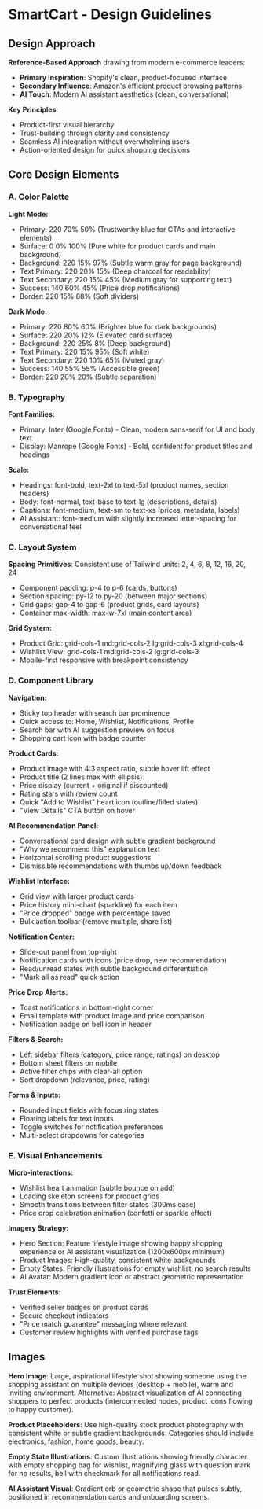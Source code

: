 # SmartCart - Design Guidelines

## Design Approach

**Reference-Based Approach** drawing from modern e-commerce leaders:
- **Primary Inspiration**: Shopify's clean, product-focused interface
- **Secondary Influence**: Amazon's efficient product browsing patterns
- **AI Touch**: Modern AI assistant aesthetics (clean, conversational)

**Key Principles**: 
- Product-first visual hierarchy
- Trust-building through clarity and consistency
- Seamless AI integration without overwhelming users
- Action-oriented design for quick shopping decisions

## Core Design Elements

### A. Color Palette

**Light Mode:**
- Primary: 220 70% 50% (Trustworthy blue for CTAs and interactive elements)
- Surface: 0 0% 100% (Pure white for product cards and main background)
- Background: 220 15% 97% (Subtle warm gray for page background)
- Text Primary: 220 20% 15% (Deep charcoal for readability)
- Text Secondary: 220 15% 45% (Medium gray for supporting text)
- Success: 140 60% 45% (Price drop notifications)
- Border: 220 15% 88% (Soft dividers)

**Dark Mode:**
- Primary: 220 80% 60% (Brighter blue for dark backgrounds)
- Surface: 220 20% 12% (Elevated card surface)
- Background: 220 25% 8% (Deep background)
- Text Primary: 220 15% 95% (Soft white)
- Text Secondary: 220 10% 65% (Muted gray)
- Success: 140 55% 55% (Accessible green)
- Border: 220 20% 20% (Subtle separation)

### B. Typography

**Font Families:**
- Primary: Inter (Google Fonts) - Clean, modern sans-serif for UI and body text
- Display: Manrope (Google Fonts) - Bold, confident for product titles and headings

**Scale:**
- Headings: font-bold, text-2xl to text-5xl (product names, section headers)
- Body: font-normal, text-base to text-lg (descriptions, details)
- Captions: font-medium, text-sm to text-xs (prices, metadata, labels)
- AI Assistant: font-medium with slightly increased letter-spacing for conversational feel

### C. Layout System

**Spacing Primitives**: Consistent use of Tailwind units: 2, 4, 6, 8, 12, 16, 20, 24
- Component padding: p-4 to p-6 (cards, buttons)
- Section spacing: py-12 to py-20 (between major sections)
- Grid gaps: gap-4 to gap-6 (product grids, card layouts)
- Container max-width: max-w-7xl (main content area)

**Grid System:**
- Product Grid: grid-cols-1 md:grid-cols-2 lg:grid-cols-3 xl:grid-cols-4
- Wishlist View: grid-cols-1 md:grid-cols-2 lg:grid-cols-3
- Mobile-first responsive with breakpoint consistency

### D. Component Library

**Navigation:**
- Sticky top header with search bar prominence
- Quick access to: Home, Wishlist, Notifications, Profile
- Search bar with AI suggestion preview on focus
- Shopping cart icon with badge counter

**Product Cards:**
- Product image with 4:3 aspect ratio, subtle hover lift effect
- Product title (2 lines max with ellipsis)
- Price display (current + original if discounted)
- Rating stars with review count
- Quick "Add to Wishlist" heart icon (outline/filled states)
- "View Details" CTA button on hover

**AI Recommendation Panel:**
- Conversational card design with subtle gradient background
- "Why we recommend this" explanation text
- Horizontal scrolling product suggestions
- Dismissible recommendations with thumbs up/down feedback

**Wishlist Interface:**
- Grid view with larger product cards
- Price history mini-chart (sparkline) for each item
- "Price dropped" badge with percentage saved
- Bulk action toolbar (remove multiple, share list)

**Notification Center:**
- Slide-out panel from top-right
- Notification cards with icons (price drop, new recommendation)
- Read/unread states with subtle background differentiation
- "Mark all as read" quick action

**Price Drop Alerts:**
- Toast notifications in bottom-right corner
- Email template with product image and price comparison
- Notification badge on bell icon in header

**Filters & Search:**
- Left sidebar filters (category, price range, ratings) on desktop
- Bottom sheet filters on mobile
- Active filter chips with clear-all option
- Sort dropdown (relevance, price, rating)

**Forms & Inputs:**
- Rounded input fields with focus ring states
- Floating labels for text inputs
- Toggle switches for notification preferences
- Multi-select dropdowns for categories

### E. Visual Enhancements

**Micro-interactions:**
- Wishlist heart animation (subtle bounce on add)
- Loading skeleton screens for product grids
- Smooth transitions between filter states (300ms ease)
- Price drop celebration animation (confetti or sparkle effect)

**Imagery Strategy:**
- Hero Section: Feature lifestyle image showing happy shopping experience or AI assistant visualization (1200x600px minimum)
- Product Images: High-quality, consistent white backgrounds
- Empty States: Friendly illustrations for empty wishlist, no search results
- AI Avatar: Modern gradient icon or abstract geometric representation

**Trust Elements:**
- Verified seller badges on product cards
- Secure checkout indicators
- "Price match guarantee" messaging where relevant
- Customer review highlights with verified purchase tags

## Images

**Hero Image**: Large, aspirational lifestyle shot showing someone using the shopping assistant on multiple devices (desktop + mobile), warm and inviting environment. Alternative: Abstract visualization of AI connecting shoppers to perfect products (interconnected nodes, product icons flowing to happy customer).

**Product Placeholders**: Use high-quality stock product photography with consistent white or subtle gradient backgrounds. Categories should include electronics, fashion, home goods, beauty.

**Empty State Illustrations**: Custom illustrations showing friendly character with empty shopping bag for wishlist, magnifying glass with question mark for no results, bell with checkmark for all notifications read.

**AI Assistant Visual**: Gradient orb or geometric shape that pulses subtly, positioned in recommendation cards and onboarding screens.
